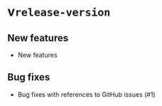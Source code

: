 # v`release-version`

## New features

- New features

## Bug fixes

- Bug fixes with references to GitHub issues (#1)
